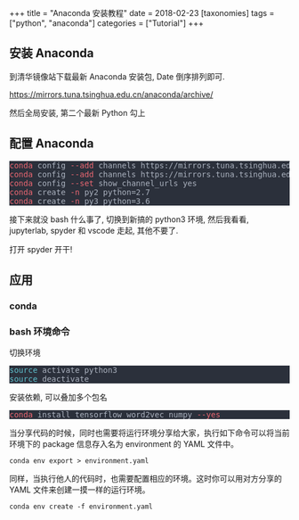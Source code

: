 +++
title = "Anaconda 安装教程"
date = 2018-02-23
[taxonomies]
tags = ["python", "anaconda"]
categories = ["Tutorial"]
+++

<h2>安装 Anaconda</h2><p>到清华镜像站下载最新 Anaconda 安装包, Date 倒序排列即可.</p><p><a href="href=\"https://mirrors.tuna.tsinghua.edu.cn/anaconda/archive/\"">https://mirrors.tuna.tsinghua.edu.cn/anaconda/archive/</a></p><p>然后全局安装, 第二个最新 Python 勾上</p><h2>配置 Anaconda</h2><pre style="background-color:#2b303b;">
<span style="color:#eb6772;">conda</span><span style="color:#abb2bf;"> config</span><span style="color:#eb6772;"> --add</span><span style="color:#abb2bf;"> channels https://mirrors.tuna.tsinghua.edu.cn/anaconda/pkgs/free/
</span><span style="color:#eb6772;">conda</span><span style="color:#abb2bf;"> config</span><span style="color:#eb6772;"> --add</span><span style="color:#abb2bf;"> channels https://mirrors.tuna.tsinghua.edu.cn/anaconda/pkgs/main/
</span><span style="color:#eb6772;">conda</span><span style="color:#abb2bf;"> config</span><span style="color:#eb6772;"> --set</span><span style="color:#abb2bf;"> show_channel_urls yes
</span><span style="color:#eb6772;">conda</span><span style="color:#abb2bf;"> create</span><span style="color:#eb6772;"> -n</span><span style="color:#abb2bf;"> py2 python=2.7
</span><span style="color:#eb6772;">conda</span><span style="color:#abb2bf;"> create</span><span style="color:#eb6772;"> -n</span><span style="color:#abb2bf;"> py3 python=3.6</span></pre>
<p>接下来就没 bash 什么事了, 切换到新搞的 python3 环境, 然后我看看, jupyterlab, spyder 和 vscode 走起, 其他不要了.</p><p>打开 spyder 开干!</p>

<!-- more -->

<h2>应用</h2><h3>conda</h3><h3>bash 环境命令</h3><p>切换环境</p><pre style="background-color:#2b303b;">
<span style="color:#5ebfcc;">source</span><span style="color:#abb2bf;"> activate python3
</span><span style="color:#5ebfcc;">source</span><span style="color:#abb2bf;"> deactivate</span></pre>
<p>安装依赖, 可以叠加多个包名</p><pre style="background-color:#2b303b;">
<span style="color:#eb6772;">conda</span><span style="color:#abb2bf;"> install tensorflow word2vec numpy</span><span style="color:#eb6772;"> --yes</span></pre>
<p>当分享代码的时候，同时也需要将运行环境分享给大家，执行如下命令可以将当前环境下的 package 信息存入名为 environment 的 YAML 文件中。</p><p><code>conda env export > environment.yaml</code></p><p>同样，当执行他人的代码时，也需要配置相应的环境。这时你可以用对方分享的 YAML 文件来创建一摸一样的运行环境。</p><p><code>conda env create -f environment.yaml</code></p>

